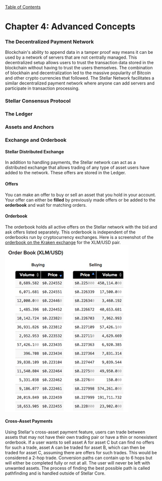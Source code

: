 [Table of Contents](index.md)
# Chapter 4: Advanced Concepts
### The Decentralized Payment Network
Blockchain's ability to append data in a tamper proof way means it can be used by a network of servers that are not centrally managed. This decentralized setup allows users to trust the transaction data stored in the blockchain without having to trust the users themselves. The combination of blockhain and  decentralization led to the massive popularity of Bitcoin and other crypto currencies that followed. The Stellar Network facilitates a similar decentralized payment network where anyone can add servers and participate in transaction processing.

### Stellar Consensus Protocol
### The Ledger
### Assets and Anchors
### Exchange and Orderbook
#### Stellar Distributed Exchange
In addition to handling payments, the Stellar network can act as a distributed exchange that allows trading of any type of asset users have added to the network.  These offers are stored in the Ledger.

#### Offers
You can make an offer to buy or sell an asset that you hold in your account.    Your offer can either be **filled** by previously made offers or be added to the **orderbook** and wait for matching orders.

#### Orderbook
The orderbook holds all active offers on the Stellar network with the bid and ask offers listed separately. This orderbook is independent of the orderbooks run by cryptocurrency exchanges. Here is a screenshot of the [orderbook on the Kraken exchange](https://www.kraken.com/charts) for the XLM/USD pair.
![Kraken XLM orderbook](/assets/Kraken-xlm-orderbook.jpg)

#### Cross-Asset Payments
Using Stellar's cross-asset payment feature, users can trade between assets that may not have their own trading pair or have a thin or nonexistent orderbook.  If a user wants to sell asset A for asset C but can find no offers for such a trade, asset A can be traded for asset B, which can then be traded for asset C, assuming there are offers for such trades. This would be considered a 2-hop trade. Conversion paths can contain up to 6 hops but will either be completed fully or not at all. The user will never be left with unwanted assets.  The process of finding the best possible path is called pathfinding and is handled outside of Stellar Core.
